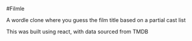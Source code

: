 #Filmle

A wordle clone where you guess the film title based on a partial cast list

This was built using react, with data sourced from TMDB
